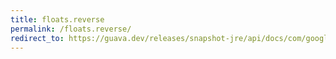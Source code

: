 ```yaml
---
title: floats.reverse
permalink: /floats.reverse/
redirect_to: https://guava.dev/releases/snapshot-jre/api/docs/com/google/common/primitives/Floats.html#reverse-float:A-
---
```

